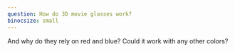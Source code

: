 ```yaml
---
question: How do 3D movie glasses work?
binocsize: small
---
```


And why do they rely on red and blue? Could it work with any other colors?
